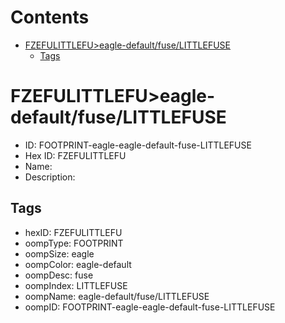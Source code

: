 



Contents
========

* [FZEFULITTLEFU>eagle-default/fuse/LITTLEFUSE](#fzefulittlefueagle-defaultfuselittlefuse)
	* [Tags](#tags)

# FZEFULITTLEFU>eagle-default/fuse/LITTLEFUSE

- ID: FOOTPRINT-eagle-eagle-default-fuse-LITTLEFUSE
- Hex ID: FZEFULITTLEFU
- Name: 
- Description: 

## Tags

- hexID: FZEFULITTLEFU
- oompType: FOOTPRINT
- oompSize: eagle
- oompColor: eagle-default
- oompDesc: fuse
- oompIndex: LITTLEFUSE
- oompName: eagle-default/fuse/LITTLEFUSE
- oompID: FOOTPRINT-eagle-eagle-default-fuse-LITTLEFUSE
